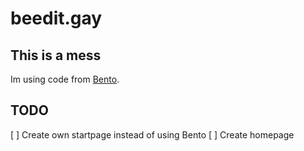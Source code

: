 # beedit.gay
## This is a mess
Im using code from [Bento](https://github.com/migueravila/Bento).
## TODO
[ ] Create own startpage instead of using Bento
[ ] Create homepage
